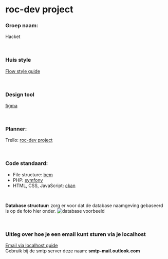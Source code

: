 # roc-dev project

### Groep naam:
Hacket

<br>

### Huis style
[Flow style guide](https://rocvf.flowstyleguide.nl/)

<br>

### Design tool
[figma](https://www.figma.com/files/project/39803788/Team-project?fuid=1027477325359059824)

<br>

### Planner:
Trello: [roc-dev project](https://trello.com/invite/b/jr9MKQZu/c60c5fdcd709f2eb7b0fdfcf2e414e0e/roc-dev-project)

<br>

### Code standaard:
- File structure:          [bem](https://en.bem.info/methodology/filestructure/)
- PHP:                     [symfony](https://symfony.com/doc/current/contributing/code/standards.html)
- HTML, CSS, JavaScript:   [ckan](https://docs.ckan.org/en/ckan-2.7.3/contributing/css.html) 

<br>

**Database structuur:** zorg er voor dat de database naamgeving gebaseerd is op de foto hier onder.
![database voorbeeld](https://user-images.githubusercontent.com/61353780/135430073-4db18a85-21e2-4b62-9123-4b39eb2bd5e9.png)

<br>

### Uitleg over hoe je een email kunt sturen via je localhost
[Email via localhost guide](https://applerinquest.com/how-to-send-an-email-using-smtp-in-localhost-with-wamp/) <br>
Gebruik bij de smtp server deze naam: **smtp-mail.outlook.com**

